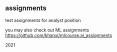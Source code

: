 ## assignments
test assignments for analyst position

you may also check out ML assignments
https://github.com/khanxi/mlcourse.ai_assignments

2021
